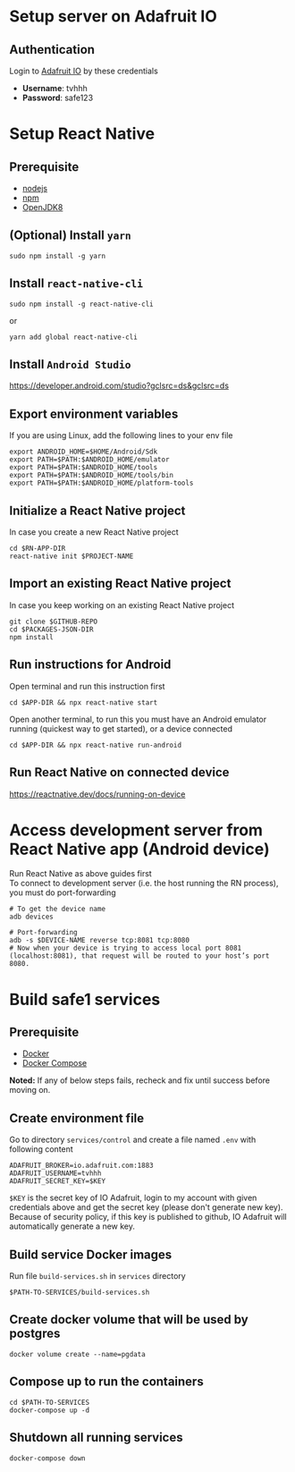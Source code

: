 # Setup server on Adafruit IO

## Authentication
Login to [Adafruit IO](https://io.adafruit.com) by these credentials
* **Username**: tvhhh
* **Password**: safe123

# Setup React Native

## Prerequisite
* [nodejs](https://nodejs.org/en/)
* [npm](https://www.npmjs.com/)
* [OpenJDK8](https://openjdk.java.net/install/)

## (Optional) Install `yarn`
```
sudo npm install -g yarn
```
## Install `react-native-cli`
```
sudo npm install -g react-native-cli
```
or
```
yarn add global react-native-cli
```
## Install `Android Studio`
https://developer.android.com/studio?gclsrc=ds&gclsrc=ds
## Export environment variables
If you are using Linux, add the following lines to your env file
```
export ANDROID_HOME=$HOME/Android/Sdk
export PATH=$PATH:$ANDROID_HOME/emulator
export PATH=$PATH:$ANDROID_HOME/tools
export PATH=$PATH:$ANDROID_HOME/tools/bin
export PATH=$PATH:$ANDROID_HOME/platform-tools
```
## Initialize a React Native project
In case you create a new React Native project
```
cd $RN-APP-DIR
react-native init $PROJECT-NAME
```
## Import an existing React Native project
In case you keep working on an existing React Native project
```
git clone $GITHUB-REPO
cd $PACKAGES-JSON-DIR
npm install
```
## Run instructions for Android
Open terminal and run this instruction first
```
cd $APP-DIR && npx react-native start
```
Open another terminal, to run this you must have an Android emulator running (quickest way to get started), or a device connected
```
cd $APP-DIR && npx react-native run-android
```
## Run React Native on connected device
https://reactnative.dev/docs/running-on-device

# Access development server from React Native app (Android device)
Run React Native as above guides first  
To connect to development server (i.e. the host running the RN process), you must do port-forwarding
```
# To get the device name
adb devices

# Port-forwarding
adb -s $DEVICE-NAME reverse tcp:8081 tcp:8080
# Now when your device is trying to access local port 8081 (localhost:8081), that request will be routed to your host’s port 8080.
```

# Build safe1 services

## Prerequisite
* [Docker](https://docs.docker.com/get-docker/)
* [Docker Compose](https://docs.docker.com/compose/install/)

**Noted:** If any of below steps fails, recheck and fix until success before moving on.

## Create environment file
Go to directory `services/control` and create a file named `.env` with following content
```
ADAFRUIT_BROKER=io.adafruit.com:1883
ADAFRUIT_USERNAME=tvhhh
ADAFRUIT_SECRET_KEY=$KEY
```
`$KEY` is the secret key of IO Adafruit, login to my account with given credentials above and get the secret key (please don't generate new key). Because of security policy, if this key is published to github, IO Adafruit will automatically generate a new key.

## Build service Docker images
Run file `build-services.sh` in `services` directory
```
$PATH-TO-SERVICES/build-services.sh
```

## Create docker volume that will be used by postgres
```
docker volume create --name=pgdata
```

## Compose up to run the containers
```
cd $PATH-TO-SERVICES
docker-compose up -d
```

## Shutdown all running services
```
docker-compose down
```
